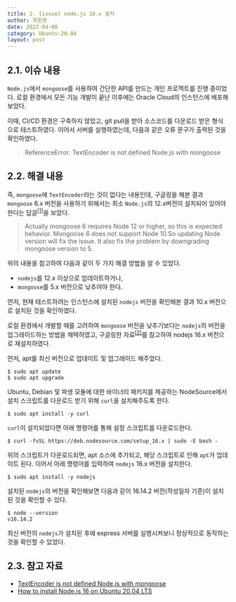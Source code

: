 ```yaml
---
title: 2. [issue] node.js 16.x 설치
author: 최원영
date: 2022-04-08
category: Ubuntu-20.04
layout: post
---
```


## 2.1. 이슈 내용

`Node.js`에서 `mongoose`를 사용하여 간단한 API를 만드는 개인 프로젝트를 진행 중이었다. 로컬 환경에서 모든 기능 개발이 끝난 이후에는 Oracle Cloud의 인스턴스에 배포해보았다.

이때, CI/CD 환경은 구축하지 않았고, git pull을 받아 소스코드를 다운로드 받은 형식으로 테스트하였다. 이어서 서버를 실행하였는데, 다음과 같은 오류 문구가 출력된 것을 확인하였다.

> ReferenceError: TextEncoder is not defined Node.js with mongoose

## 2.2. 해결 내용

즉, `mongoose`에 `TextEncoder`라는 것이 없다는 내용인데, 구글링을 해본 결과 `mongoose` 6.x 버전을 사용하기 위해서는 최소 `Node.js`의 12.x버전이 설치되어 있어야 한다는 답글<sup>[[1]](#1)</sup>을 보았다.

> Actually mongoose 6 requires Node 12 or higher, so this is expected behavior. Mongoose 6 does not support Node 10.So updating Node version will fix the issue. It also fix the problem by downgrading mongoose version to 5.

위의 내용을 참고하여 다음과 같이 두 가지 해결 방법을 알 수 있었다.

- `nodejs`를 12.x 이상으로 업데이트하거나,
- `mongoose`를 5.x 버전으로 낮추어야 한다.

먼저, 현재 테스트하려는 인스턴스에 설치된 `nodejs` 버전을 확인해본 결과 10.x 버전으로 설치된 것을 확인하였다.

로컬 환경에서 개발할 때를 고려하여 `mongoose` 버전을 낮추기보다는 `nodejs`의 버전을 업그레이드하는 방법을 채택하였고, 구글링한 자료<sup>[[2]](#2)</sup>를 참고하여 nodejs 16.x 버전으로 재설치하였다.

먼저, apt를 최신 버전으로 업데이트 및 업그레이드 해주었다.

```
$ sudo apt update
$ sudo apt upgrade
```

Ubuntu, Debian 및 파생 모듈에 대한 바이너리 패키지를 제공하는 NodeSource에서 설치 스크립트를 다운로드 받기 위해 `curl`을 설치해주도록 한다.

```
$ sudo apt install -y curl
```

`curl`이 설치되었다면 아래 명령어를 통해 설정 스크립트를 다운로드한다.

```
$ curl -fsSL https://deb.nodesource.com/setup_16.x | sudo -E bash -
```

위의 스크립트가 다운로드되면, apt 소스에 추가되고, 해당 스크립트로 인해 `apt`가 업데이트 된다. 이어서 아래 명령어를 입력하여 `nodejs` 16.x 버전을 설치한다.

```
$ sudo apt install -y nodejs
```

설치된 `nodejs`의 버전을 확인해보면 다음과 같이 16.14.2 버전(작성일자 기준)이 설치된 것을 확인할 수 있다.

```
$ node --version
v16.14.2
```

최신 버전의 `nodejs`가 설치된 후에 express 서버를 실행시켜보니 정상적으로 동작하는 것을 확인할 수 있었다.

## 2.3. 참고 자료

<ul>
  <li id="1">
  <a href="https://reddit.fun/109148/referenceerror-textencoder-not-defined-node-with-mongoose" target="_blank">TextEncoder is not defined Node.js with mongoose</a>
  </li>
  <li id="2">
  <a href="https://joshtronic.com/2021/05/09/how-to-install-nodejs-16-on-ubuntu-2004-lts/" target="_blank">How to install Node.js 16 on Ubuntu 20.04 LTS</a>
  </li>
</ul>